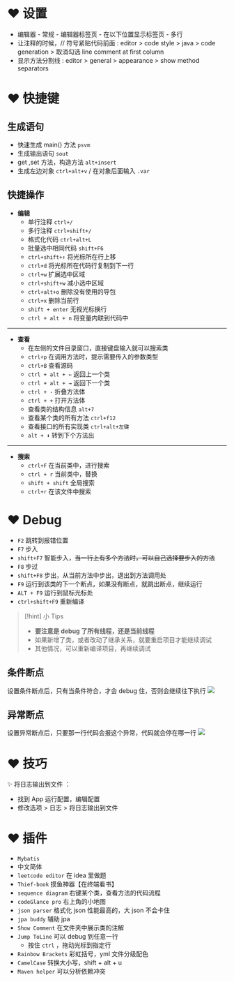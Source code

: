 # ❤ 设置
- 编辑器 - 常规 - 编辑器标签页 - 在以下位置显示标签页 - 多行
- 让注释的时候，// 符号紧贴代码前面 : editor > code style > java > code generation > 取消勾选 line comment at first column
- 显示方法分割线 : editor > general > appearance > show method separators

# ❤ 快捷键
## 生成语句
- 快速生成 main() 方法 `psvm`
- 生成输出语句 `sout`
- get ,set 方法，构造方法 `alt+insert`
- 生成左边对象 `ctrl+alt+v` / 在对象后面输入 `.var`

## 快捷操作
- **编辑**
	- 单行注释 `ctrl+/`
	- 多行注释 `ctrl+shift+/`
	- 格式化代码 `ctrl+alt+L`
	- 批量选中相同代码 `shift+F6` 
	- `ctrl+shift+↑` 将光标所在行上移
	- `ctrl+d` 将光标所在代码行复制到下一行
	- `ctrl+w` 扩展选中区域
	- `ctrl+shift+w` 减小选中区域
	- `ctrl+alt+o` 删除没有使用的导包
	- `ctrl+x` 删除当前行
	- `shift + enter` 无视光标换行
	- `ctrl + alt + n` 将变量内联到代码中

---

- **查看**
	- 在左侧的文件目录窗口，直接键盘输入就可以搜索类
	- `ctrl+p` 在调用方法时，提示需要传入的参数类型
	- `ctrl+B` 查看源码
	- `ctrl + alt + ←` 返回上一个类
	- `ctrl + alt + →` 返回下一个类
	- `ctrl + -` 折叠方法体
	- `ctrl + +` 打开方法体
	- 查看类的结构信息 `alt+7`
	- 查看某个类的所有方法 `ctrl+f12`
	- 查看接口的所有实现类 `ctrl+alt+左键` 
	- `alt + ⬇` 转到下个方法出

---

- **搜索**
	- `ctrl+F` 在当前类中，进行搜索
	- `ctrl + r` 当前类中，替换
	- `shift + shift` 全局搜索
	- `ctrl+r` 在该文件中搜索

# ❤ Debug
- `F2` 跳转到报错位置
- `F7` 步入
- `shift+F7` 智能步入，~~当一行上有多个方法时，可以自己选择要步入的方法~~
- `F8` 步过
- `shift+F8` 步出，从当前方法中步出，退出到方法调用处
- `F9` 运行到该类的下一个断点，如果没有断点，就跳出断点，继续运行
- `ALT + F9` 运行到鼠标光标处
- `ctrl+shift+F9` 重新编译

> [!hint] 小 Tips
> - **要注意是 debug 了所有线程，还是当前线程**
> - 如果新增了类，或者改动了继承关系，就要重启项目才能继续调试
> - 其他情况，可以重新编译项目，再继续调试

## 条件断点
设置条件断点后，只有当条件符合，才会 debug 住，否则会继续往下执行
![](https://obsidian-1307744200.cos.ap-guangzhou.myqcloud.com/%E5%9B%BE%E7%89%87/202409022212739.png)

## 异常断点
设置异常断点后，只要那一行代码会报这个异常，代码就会停在哪一行
![](https://obsidian-1307744200.cos.ap-guangzhou.myqcloud.com/%E5%9B%BE%E7%89%87/202409022210239.png)

# ❤️ 技巧
✨️ 将日志输出到文件 ：
- 找到 App 运行配置，编辑配置
- 修改选项 > 日志 > 将日志输出到文件

# ❤ 插件
- `Mybatis`
- 中文简体
- `leetcode editor` 在 idea 里做题
- `Thief-book` 摸鱼神器【在终端看书】
- `sequence diagram` 右键某个类，查看方法的代码流程
- `codeGlance pro` 右上角的小地图
- `json parser` 格式化 json 性能最高的，大 json 不会卡住
- `jpa buddy` 辅助 jpa
- `Show Comment` 在文件夹中展示类的注解
- `Jump ToLine` 可以 debug 到任意一行
	- 按住 `ctrl` ，拖动光标到指定行
- `Rainbow Brackets` 彩虹括号，yml 文件分级配色
- `CamelCase` 转换大小写，shift + alt + u
- `Maven helper` 可以分析依赖冲突















